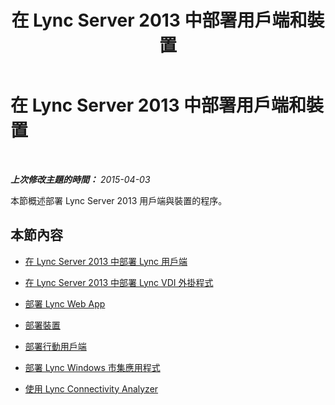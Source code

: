 ﻿---
title: 在 Lync Server 2013 中部署用戶端和裝置
TOCTitle: 在 Lync Server 2013 中部署用戶端和裝置
ms:assetid: fa2e6bb4-6c95-478d-8ee0-fc1b2cc14ee3
ms:mtpsurl: https://technet.microsoft.com/zh-tw/library/JJ205404(v=OCS.15)
ms:contentKeyID: 49292872
ms.date: 08/24/2015
mtps_version: v=OCS.15
ms.translationtype: HT
---

# 在 Lync Server 2013 中部署用戶端和裝置

 

_**上次修改主題的時間：** 2015-04-03_

本節概述部署 Lync Server 2013 用戶端與裝置的程序。

## 本節內容

  - [在 Lync Server 2013 中部署 Lync 用戶端](lync-server-2013-deploying-lync-clients.md)

  - [在 Lync Server 2013 中部署 Lync VDI 外掛程式](lync-server-2013-deploying-the-lync-vdi-plug-in.md)

  - [部署 Lync Web App](lync-server-2013-deploying-lync-web-app.md)

  - [部署裝置](lync-server-2013-deploying-devices.md)

  - [部署行動用戶端](lync-server-2013-deploying-mobile-clients.md)

  - [部署 Lync Windows 市集應用程式](lync-server-2013-deploying-lync-windows-store-app.md)

  - [使用 Lync Connectivity Analyzer](lync-server-2013-using-lync-connectivity-analyzer.md)

